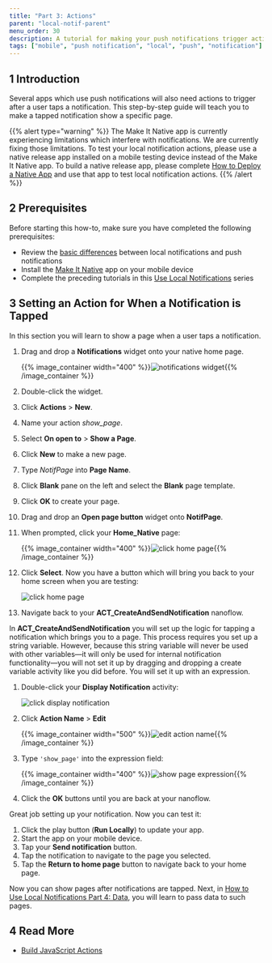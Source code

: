 ```yaml
---
title: "Part 3: Actions"
parent: "local-notif-parent"
menu_order: 30
description: A tutorial for making your push notifications trigger actions when tapped.
tags: ["mobile", "push notification", "local", "push", "notification"]
---
```


## 1 Introduction

Several apps which use push notifications will also need actions to trigger after a user taps a notification. This step-by-step guide will teach you to make a tapped notification show a specific page.

{{% alert type="warning" %}}
The Make It Native app is currently experiencing limitations which interfere with notifications. We are currently fixing those limitations. To test your local notification actions, please use a native release app installed on a mobile testing device instead of the Make It Native app. To build a native release app, please complete [How to Deploy a Native App](/howto/mobile/deploying-native-app) and use that app to test local notification actions.
{{% /alert %}}

## 2 Prerequisites

Before starting this how-to, make sure you have completed the following prerequisites:

* Review the [basic differences](https://developer.apple.com/library/archive/documentation/NetworkingInternet/Conceptual/RemoteNotificationsPG/) between local notifications and push notifications
* Install the [Make It Native](/refguide/getting-the-make-it-native-app) app on your mobile device
* Complete the preceding tutorials in this [Use Local Notifications](local-notif-parent) series

## 3 Setting an Action for When a Notification is Tapped

In this section you will learn to show a page when a user taps a notification.

1.  Drag and drop a **Notifications** widget onto your native home page. 

	{{% image_container width="400" %}}![notifications widget](attachments/native-push/notif-widget.png){{% /image_container %}}

2. Double-click the widget.
3. Click **Actions** > **New**. 
4. Name your action *show_page*.
5. Select **On open to** > **Show a Page**.
6. Click **New** to make a new page.
7. Type *NotifPage* into **Page Name**.
8. Click **Blank** pane on the left and select the **Blank** page template. 
9. Click **OK** to create your page. 
10. Drag and drop an **Open page button** widget onto **NotifPage**.
11. When prompted, click your **Home_Native** page:

	{{% image_container width="400" %}}![click home page](attachments/native-push/home-native-select.png){{% /image_container %}}

12. Click **Select**. Now you have a button which will bring you back to your home screen when you are testing:

	![click home page](attachments/native-push/nav-button.png)

13. Navigate back to your **ACT_CreateAndSendNotification** nanoflow. 

In **ACT_CreateAndSendNotification** you will set up the logic for tapping a notification which brings you to a page. This process requires you set up a string variable. However, because this string variable will never be used with other variables—it will only be used for internal notification functionality—you will not set it up by dragging and dropping a create variable activity like you did before. You will set it up with an expression.

1.  Double-click your **Display Notification** activity:

	![click display notification](attachments/native-push/set-action-name-display.png)

2. Click **Action Name** > **Edit** 

	{{% image_container width="500" %}}![edit action name](attachments/native-push/add-action-name.png){{% /image_container %}}

3.  Type `'show_page'` into the expression field:

	{{% image_container width="400" %}}![show page expression](attachments/native-push/show-page-exp.png){{% /image_container %}}

4. Click the **OK** buttons until you are back at your nanoflow.

Great job setting up your notification. Now you can test it:

1. Click the play button (**Run Locally**) to update your app.
2. Start the app on your mobile device.
3. Tap your **Send notification** button.
4. Tap the notification to navigate to the page you selected.
5. Tap the **Return to home page** button to navigate back to your home page.

Now you can show pages after notifications are tapped. Next, in [How to Use Local Notifications Part 4: Data](local-notif-data), you will learn to pass data to such pages.

## 4 Read More

* [Build JavaScript Actions](/howto/extensibility/build-javascript-actions)
